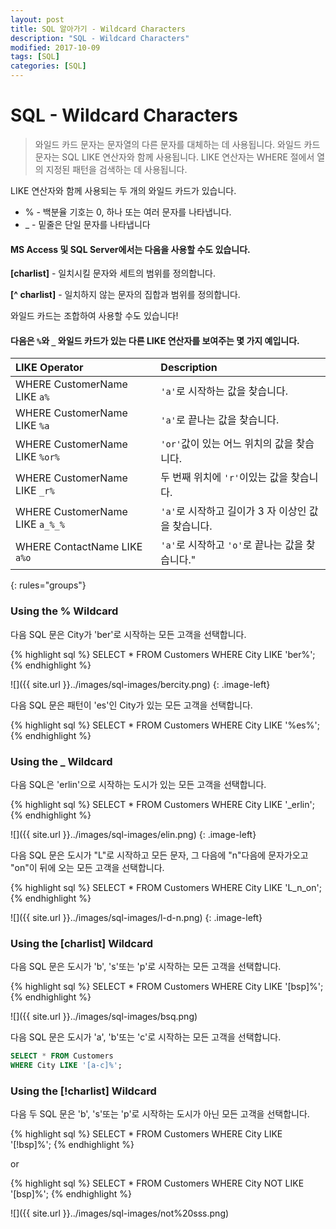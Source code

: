 ```yaml
---
layout: post
title: SQL 알아가기 - Wildcard Characters
description: "SQL - Wildcard Characters"
modified: 2017-10-09
tags: [SQL]
categories: [SQL]
---
```


# SQL - Wildcard Characters

> 와일드 카드 문자는 문자열의 다른 문자를 대체하는 데 사용됩니다. 
> 와일드 카드 문자는 SQL LIKE 연산자와 함께 사용됩니다. 
> LIKE 연산자는 WHERE 절에서 열의 지정된 패턴을 검색하는 데 사용됩니다. 
>

LIKE 연산자와 함께 사용되는 두 개의 와일드 카드가 있습니다. 

 - % - 백분율 기호는 0, 하나 또는 여러 문자를 나타냅니다. 
 - _ - 밑줄은 단일 문자를 나타냅니다


#### MS Access 및 SQL Server에서는 다음을 사용할 수도 있습니다. 

**[charlist]** - 일치시킬 문자와 세트의 범위를 정의합니다.

**[^ charlist]** - 일치하지 않는 문자의 집합과 범위를 정의합니다.

와일드 카드는 조합하여 사용할 수도 있습니다! 

#### 다음은 `%`와 `_` 와일드 카드가 있는 다른 LIKE 연산자를 보여주는 몇 가지 예입니다.

| LIKE Operator	| Description |
|:--------------|:-------------|
|WHERE CustomerName LIKE `a%`	|`'a'`로 시작하는 값을 찾습니다.|
|WHERE CustomerName LIKE `%a`	|`'a'`로 끝나는 값을 찾습니다.|
|WHERE CustomerName LIKE `%or%`| `'or'`값이 있는 어느 위치의 값을 찾습니다.|
|WHERE CustomerName LIKE `_r%`	|두 번째 위치에 `'r'`이있는 값을 찾습니다.|
|WHERE CustomerName LIKE `a_%_%` |`'a'`로 시작하고 길이가 3 자 이상인 값을 찾습니다.|
|WHERE ContactName LIKE `a%o`	|`'a'`로 시작하고 `'o'`로 끝나는 값을 찾습니다."|
{: rules="groups"}

### Using the % Wildcard

다음 SQL 문은 City가 'ber'로 시작하는 모든 고객을 선택합니다.

{% highlight sql %}
SELECT * FROM Customers
WHERE City LIKE 'ber%';
{% endhighlight %}

![]({{ site.url }}../images/sql-images/bercity.png)
{: .image-left}

다음 SQL 문은 패턴이 'es'인 City가 있는 모든 고객을 선택합니다.

{% highlight sql %}
SELECT * FROM Customers
WHERE City LIKE '%es%';
{% endhighlight %}

### Using the _ Wildcard

다음 SQL은 'erlin'으로 시작하는 도시가 있는 모든 고객을 선택합니다.

{% highlight sql %}
SELECT * FROM Customers
WHERE City LIKE '_erlin';
{% endhighlight %}

![]({{ site.url }}../images/sql-images/elin.png)
{: .image-left}

다음 SQL 문은 도시가 "L"로 시작하고 모든 문자, 그 다음에 "n"다음에 문자가오고 "on"이 뒤에 오는 모든 고객을 선택합니다.

{% highlight sql %}
SELECT * FROM Customers
WHERE City LIKE 'L_n_on';
{% endhighlight %}

![]({{ site.url }}../images/sql-images/l-d-n.png)
{: .image-left}

### Using the [charlist] Wildcard


다음 SQL 문은 도시가 'b', 's'또는 'p'로 시작하는 모든 고객을 선택합니다.

{% highlight sql %}
SELECT * FROM Customers
WHERE City LIKE '[bsp]%';
{% endhighlight %}

![]({{ site.url }}../images/sql-images/bsq.png)

다음 SQL 문은 도시가 'a', 'b'또는 'c'로 시작하는 모든 고객을 선택합니다.
```sql
SELECT * FROM Customers
WHERE City LIKE '[a-c]%';
```

### Using the [!charlist] Wildcard

다음 두 SQL 문은 'b', 's'또는 'p'로 시작하는 도시가 아닌 모든 고객을 선택합니다.

{% highlight sql %}
SELECT * FROM Customers
WHERE City LIKE '[!bsp]%';
{% endhighlight %}

or

{% highlight sql %}
SELECT * FROM Customers
WHERE City NOT LIKE '[bsp]%';
{% endhighlight %}

![]({{ site.url }}../images/sql-images/not%20sss.png)
